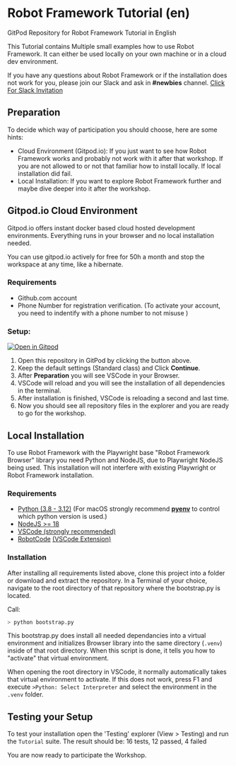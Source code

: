 # Robot Framework Tutorial (en)
GitPod Repository for Robot Framework Tutorial in English


This Tutorial contains Multiple small examples how to use Robot Framework.
It can either be used locally on your own machine or in a cloud dev environment.

If you have any questions about Robot Framework or if the installation does not work for you, please join our Slack and ask in **#newbies** channel.
[Click For Slack Invitation](https://join.slack.com/t/robotframework/shared_invite/zt-2ruah2fhe-fR4DFkfLKy6mjpW2mBxGUQ)


## Preparation

To decide which way of participation you should choose, here are some hints:

- Cloud Environment (Gitpod.io): If you just want to see how Robot Framework works and probably not work with it after that workshop. If you are not allowed to or not that familiar how to install locally. If local installation did fail.
- Local Installation: If you want to explore Robot Framework further and maybe dive deeper into it after the workshop.

## Gitpod.io Cloud Environment

Gitpod.io offers instant docker based cloud hosted development environments.
Everything runs in your browser and no local installation needed.

You can use gitpod.io actively for free for 50h a month and stop the workspace at any time, like a hibernate.

### Requirements

- Github.com account
- Phone Number for registration verification. (To activate your account, you need to indentify with a phone number to not misuse )

### Setup:

[![Open in Gitpod](https://gitpod.io/button/open-in-gitpod.svg)](https://gitpod.io/#https://github.com/imbus/robotframework-tutorial-en)

1. Open this repository in GitPod by clicking the button above.
2. Keep the default settings (Standard class) and Click **Continue**.
3. After **Preparation** you will see VSCode in your Browser.
4. VSCode will reload and you will see the installation of all dependencies in the terminal.
5. After installation is finished, VSCode is reloading a second and last time.
6. Now you should see all repository files in the explorer and you are ready to go for the workshop.

## Local Installation

To use Robot Framework with the Playwright base "Robot Framework Browser" library you need Python and NodeJS, due to Playwright NodeJS being used.
This installation will not interfere with existing Playwright or Robot Framework installation.

### Requirements

- [Python (3.8 - 3.12)](https://www.python.org/downloads/) (For macOS strongly recommend [**pyenv**](https://github.com/pyenv/pyenv) to control which python version is used.)
- [NodeJS >= 18](https://nodejs.org/en/download/prebuilt-installer)
- [VSCode (strongly recommended)](https://code.visualstudio.com/download)
- [RobotCode](https://robotcode.io/) [(VSCode Extension)](https://marketplace.visualstudio.com/items?itemName=d-biehl.robotcode)

### Installation

After installing all requirements listed above, clone this project into a folder or download and extract the repository.
In a Terminal of your choice, navigate to the root directory of that repository where the bootstrap.py is located.

Call:
```bash
> python bootstrap.py
```

This bootstrap.py does install all needed dependancies into a virtual environment and initializes Browser library into the same directory (`.venv`) inside of that root directory.
When this script is done, it tells you how to "activate" that virtual environment.

When opening the root directory in VSCode, it normally automatically takes that virtual environment to activate.
If this does not work, press F1 and execute `>Python: Select Interpreter` and select the environment in the `.venv` folder.


## Testing your Setup

To test your installation open the 'Testing' explorer (View > Testing) and run the `Tutorial` suite.
The result should be: 16 tests, 12 passed, 4 failed

You are now ready to participate the Workshop.

